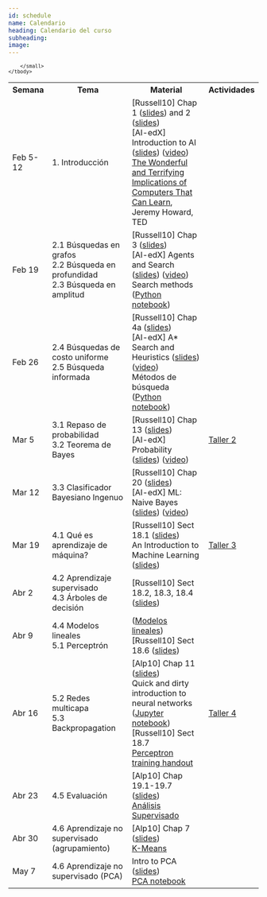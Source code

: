 ```yaml
---
id: schedule
name: Calendario
heading: Calendario del curso
subheading: 
image: 
---
```

<table class="table table-condensed">
	<tbody>
		<tr>
			<th>Semana</th>
			<th>Tema</th>
			<th>Material</th>
			<th>Actividades</th>
		</tr>
		<small>
			<tr>
				<td>Feb 5-12</td>
				<td>1. Introducción</td>
				<td>
					[Russell10] Chap 1 (<a href= "http://aima.eecs.berkeley.edu/slides-pdf/chapter01.pdf">slides</a>)  and 2 (<a href= "http://aima.eecs.berkeley.edu/slides-pdf/chapter02.pdf">slides</a>) <br>
					[AI-edX] Introduction to AI (<a href= "https://s3-us-west-2.amazonaws.com/cs188websitecontent/lectures/sp16-cs188-lecture-1-1PP.pdf">slides</a>) (<a href= "https://edge.edx.org/courses/course-v1:BerkeleyX+CS188x-SP16+SP16/courseware/a2dc8e2add91416a8f2a64410b3bf8e0/b414886f442a41e4b5fd0408de837e53/">video</a>)<br>
					<a href= "https://www.ted.com/talks/jeremy_howard_the_wonderful_and_terrifying_implications_of_computers_that_can_learn">The Wonderful and Terrifying Implications of Computers That Can Learn</a>, Jeremy Howard, TED	
				</td>
				<td>
				</td>
			</tr>
			<tr>
				<td>Feb 19</td>
				<td>2.1 Búsquedas en grafos<br>
					2.2 Búsqueda en profundidad<br> 
					2.3 Búsqueda en amplitud
				</td>
				<td>
					[Russell10] Chap 3 (<a href= "http://aima.eecs.berkeley.edu/slides-pdf/chapter03.pdf">slides</a>) <br>
					[AI-edX] Agents and Search (<a href= "https://s3-us-west-2.amazonaws.com/cs188websitecontent/lectures/sp16-cs188-lecture-2-1PP.pdf">slides</a>) (<a href= "https://edge.edx.org/courses/course-v1:BerkeleyX+CS188x-SP16+SP16/courseware/a2dc8e2add91416a8f2a64410b3bf8e0/7c56230af88d467c9737344e2e76092e/">video</a>)<br>
					Search methods (<a href= "https://github.com/fagonzalezo/is-2017-1/blob/master/search_methods.ipynb">Python notebook</a>)<br>
				</td>
				<td>
				</td>
			</tr>
			<tr>
				<td>Feb 26</td>
				<td>2.4 Búsquedas de costo uniforme<br>
					2.5 Búsqueda informada<br> 
				</td>
				<td>
					[Russell10] Chap 4a (<a href= "http://aima.eecs.berkeley.edu/slides-pdf/chapter04a.pdf">slides</a>) <br>
					[AI-edX] A* Search and Heuristics (<a href= "https://s3-us-west-2.amazonaws.com/cs188websitecontent/lectures/sp16-cs188-lecture-3-1PP.pdf">slides</a>) (<a href= "https://edge.edx.org/courses/course-v1:BerkeleyX+CS188x-SP16+SP16/courseware/a2dc8e2add91416a8f2a64410b3bf8e0/76f9a53b7aad47638ff968db5938d841/">video</a>)<br>
					Métodos de búsqueda (<a href= "https://colab.research.google.com/drive/1SNaFH83fnDojM-v5MNyB2V27z3OjQ7Eb">Python notebook</a>)<br>
				</td>
				<td>
				</td>
			</tr>
			<tr>
				<td>Mar 5</td>
				<td>3.1 Repaso de probabilidad<br>
					3.2 Teorema de Bayes
				</td>
				<td>
					[Russell10] Chap 13 (<a href= "http://aima.eecs.berkeley.edu/slides-pdf/chapter13.pdf">slides</a>)<br>
					[AI-edX] Probability (<a href= "https://s3-us-west-2.amazonaws.com/cs188websitecontent/lectures/sp16-cs188-lecture-12-1PP.pdf">slides</a>) (<a href= "https://edge.edx.org/courses/course-v1:BerkeleyX+CS188x-SP16+SP16/courseware/af61c2eec13a48beba442a370c3bd83f/bca0c97c5e9d4913b90559168cfec0bb/">video</a>)<br>
				</td>
				<td>
					<a href= "https://github.com/fagonzalezo/iis-2018-1/blob/master/taller2.ipynb">Taller 2</a>
				</td>
			</tr>
			<tr>
				<td>Mar 12</td>
				<td>3.3 Clasificador Bayesiano Ingenuo
				</td>
				<td>
					[Russell10] Chap 20 (<a href= "http://aima.eecs.berkeley.edu/slides-pdf/chapter20a.pdf">slides</a>) <br>
					[AI-edX] ML: Naive Bayes (<a href= "https://s3-us-west-2.amazonaws.com/cs188websitecontent/lectures/sp16-cs188-lecture-20-1PP.pdf">slides</a>) (<a href= "https://edge.edx.org/courses/course-v1:BerkeleyX+CS188x-SP16+SP16/courseware/af61c2eec13a48beba442a370c3bd83f/60207cf8bf114394a5e626dc89c67516/">video</a>)<br>
				</td>
				<td>
				</td>
			</tr>
			<tr>
				<td>Mar 19</td>
				<td>4.1 Qué es aprendizaje de máquina?<br>
				</td>
				<td>
					[Russell10] Sect 18.1 (<a href= "http://aima.eecs.berkeley.edu/slides-pdf/chapter18.pdf">slides</a>) <br>
					An Introduction to Machine Learning (<a href= "intro-ml.pdf">slides</a>)<br>
				</td>
				<td>
				   <a href= "taller3.html">Taller 3</a>
				</td>
			</tr>
			<tr>
				<td>Abr 2</td>
				<td>4.2 Aprendizaje supervisado<br>
					4.3 Árboles de decisión<br>
				</td>
				<td>
					[Russell10] Sect 18.2, 18.3, 18.4 (<a href= "http://aima.eecs.berkeley.edu/slides-pdf/chapter18.pdf">slides</a>) <br>
				</td>
				<td>
				</td>
			</tr>
			<tr>
				<td>Abr 9</td>
				<td>4.4 Modelos lineales <br>
					5.1 Perceptrón<br>
				</td>
				<td>
				    (<a href= "linear_models.pdf">Modelos lineales</a>)<br>
					[Russell10] Sect 18.6 (<a href= "http://aima.eecs.berkeley.edu/slides-pdf/chapter18.pdf">slides</a>) <br>
				</td>
				<td>
				</td>
			</tr>
			<tr>
				<td>Abr 16</td>
				<td>5.2 Redes multicapa <br>
					5.3 Backpropagation<br>
				</td>
				<td>
					[Alp10] Chap 11 (<a href= "http://www.cmpe.boun.edu.tr/~ethem/i2ml2e/2e_v1-0/i2ml2e-chap11-v1-0.pdf">slides</a>)<br>
					Quick and dirty introduction to neural networks (<a href= "https://gist.github.com/fagonzalezo/c1f56629890dcf5670aa">Jupyter notebook</a>)<br>
					[Russell10] Sect 18.7  <br>
					<a href= "https://colab.research.google.com/drive/1dUzgdITJpNXJIEsoqRtEdR7wA9Biihg9">Perceptron training handout</a>
				</td>
				<td>
				<a href= "taller4.pdf">Taller 4</a>
				</td>
			</tr>
			<tr>
				<td>Abr 23</td>
				<td>4.5 Evaluación <br>
				</td>
				<td>
					[Alp10] Chap 19.1-19.7 (<a href= "http://www.cmpe.boun.edu.tr/~ethem/i2ml2e/2e_v1-0/i2ml2e-chap19-v1-0.pdf">slides</a>)
					<br>
					<a href= "Sesion_5_Analisis_Supervisado.pdf">Análisis Supervisado</a>
				</td>
				<td>
				</td>
			</tr>
            <tr>
				<td>Abr 30</td>
				<td>4.6 Aprendizaje no supervisado (agrupamiento)<br>
				</td>
				<td>
					[Alp10] Chap 7 (<a href= "http://www.cmpe.boun.edu.tr/~ethem/i2ml2e/2e_v1-0/i2ml2e-chap7-v1-0.pdf">slides</a>)
					<br>
					<a href= "KMeans.pdf">K-Means</a>
				</td>
				<td>
				</td>
			</tr>
            <tr>
				<td>May 7</td>
				<td>4.6 Aprendizaje no supervisado (PCA) <br>
				</td>
				<td>
					Intro to PCA (<a href= "https://www.scribd.com/presentation/62790749/Intro-to-PCA">slides</a>)
					<br>
					<a href= "https://colab.research.google.com/drive/1WZQ7YWcB2PyTDZfeQBiTsvLY1ByQ_n_v">PCA notebook</a>
				</td>
				<td>
				</td>
			</tr>

		</small>
	</tbody>
</table>

